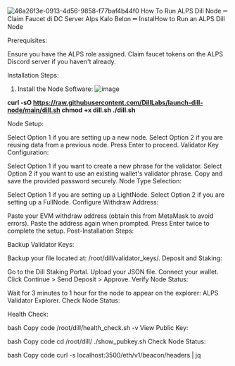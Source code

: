 ![46a26f3e-0913-4d56-9858-f77baf4b44f0](https://github.com/user-attachments/assets/332f8c0a-bdfa-4ebc-8e34-c951456a7d5d)
How To Run ALPS Dill Node 
➖ Claim Faucet di DC Server Alps Kalo Belon
➖ InstalHow to Run an ALPS Dill Node

Prerequisites:

Ensure you have the ALPS role assigned.
Claim faucet tokens on the ALPS Discord server if you haven't already.

Installation Steps:
1. Install the Node Software:
![image](https://github.com/user-attachments/assets/0d4222d9-3551-4f21-ad2a-dce14d1af299)

**curl -sO https://raw.githubusercontent.com/DillLabs/launch-dill-node/main/dill.sh
chmod +x dill.sh
./dill.sh**

Node Setup:

Select Option 1 if you are setting up a new node.
Select Option 2 if you are reusing data from a previous node.
Press Enter to proceed.
Validator Key Configuration:

Select Option 1 if you want to create a new phrase for the validator.
Select Option 2 if you want to use an existing wallet's validator phrase.
Copy and save the provided password securely.
Node Type Selection:

Select Option 1 if you are setting up a LightNode.
Select Option 2 if you are setting up a FullNode.
Configure Withdraw Address:

Paste your EVM withdraw address (obtain this from MetaMask to avoid errors).
Paste the address again when prompted.
Press Enter twice to complete the setup.
Post-Installation Steps:

Backup Validator Keys:

Backup your file located at: /root/dill/validator_keys/.
Deposit and Staking:

Go to the Dill Staking Portal.
Upload your JSON file.
Connect your wallet.
Click Continue > Send Deposit > Approve.
Verify Node Status:

Wait for 3 minutes to 1 hour for the node to appear on the explorer: ALPS Validator Explorer.
Check Node Status:

Health Check:

bash
Copy code
/root/dill/health_check.sh -v
View Public Key:

bash
Copy code
cd /root/dill/
./show_pubkey.sh
Check Node Status:

bash
Copy code
curl -s localhost:3500/eth/v1/beacon/headers | jq
